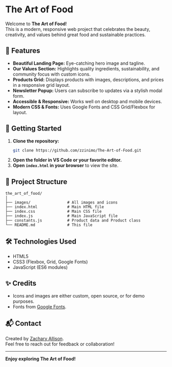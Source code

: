 # The Art of Food

Welcome to **The Art of Food**!  
This is a modern, responsive web project that celebrates the beauty, creativity, and values behind great food and sustainable practices.

## 🌱 Features

- **Beautiful Landing Page:** Eye-catching hero image and tagline.
- **Our Values Section:** Highlights quality ingredients, sustainability, and community focus with custom icons.
- **Products Grid:** Displays products with images, descriptions, and prices in a responsive grid layout.
- **Newsletter Popup:** Users can subscribe to updates via a stylish modal form.
- **Accessible & Responsive:** Works well on desktop and mobile devices.
- **Modern CSS & Fonts:** Uses Google Fonts and CSS Grid/Flexbox for layout.

## 🚀 Getting Started

1. **Clone the repository:**
   ```sh
   git clone https://github.com/zzinimo/The-Art-of-Food.git
   ```
2. **Open the folder in VS Code or your favorite editor.**
3. **Open `index.html` in your browser** to view the site.

## 📁 Project Structure

```
the_art_of_food/
│
├── images/                # All images and icons
├── index.html             # Main HTML file
├── index.css              # Main CSS file
├── index.js               # Main JavaScript file
├── constants.js           # Product data and Product class
└── README.md              # This file
```

## 🛠️ Technologies Used

- HTML5
- CSS3 (Flexbox, Grid, Google Fonts)
- JavaScript (ES6 modules)

## ✨ Credits

- Icons and images are either custom, open source, or for demo purposes.
- Fonts from [Google Fonts](https://fonts.google.com/).

## 📬 Contact

Created by [Zachary Allison](https://github.com/zzinimo).  
Feel free to reach out for feedback or collaboration!

---

**Enjoy exploring The Art of Food!**
